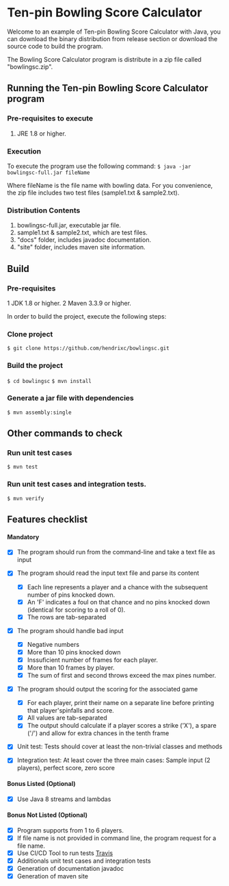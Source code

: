 # **Ten-pin Bowling Score Calculator**

Welcome to an example of Ten-pin Bowling Score Calculator with Java, you can download the binary distribution from release section or download the source code to build the program. 

The Bowling Score Calculator program is distribute in a zip file called "bowlingsc.zip".

## Running the Ten-pin Bowling Score Calculator program
### Pre-requisites to execute
1. JRE 1.8 or higher.

### Execution
To execute the program use the following command:
`$ java -jar bowlingsc-full.jar fileName`

Where fileName is the file name with bowling data. For you convenience, the zip file includes two test files (sample1.txt & sample2.txt).

### Distribution Contents
1. bowlingsc-full.jar, executable jar file.
2. sample1.txt & sample2.txt, which are test files.
3. "docs" folder, includes javadoc documentation.
4. "site" folder, includes maven site information.

## Build

### Pre-requisites
1 JDK 1.8 or higher.
2 Maven 3.3.9 or higher.

In order to build the project, execute the following steps:

### Clone project
`$ git clone https://github.com/hendrixc/bowlingsc.git`

### Build the project
`$ cd bowlingsc`
`$ mvn install`

### Generate a jar file with dependencies
`$ mvn assembly:single` 

## Other commands to check

### Run unit test cases
`$ mvn test`

### Run unit test cases and integration tests.
`$ mvn verify`

## Features checklist 
#### Mandatory

- [x] The program should run from the command-line and take a text file as input
- [x] The program should read the input text file and parse its content
    -  [X] Each line represents a player and a chance with the subsequent number of pins knocked down.
    -  [X] An 'F' indicates a foul on that chance and no pins knocked down (identical for scoring to a roll of 0).
    -  [X] The rows are tab-separated
- [x] The program should handle bad input
    - [X] Negative numbers
    - [X] More than 10 pins knocked down
    - [X] Inssuficient number of frames for each player.
    - [X] More than 10 frames by player.
    - [X] The sum of first and second throws exceed the max pines number.
- [x] The program should output the scoring for the associated game
    -  [X] For each player, print their name on a separate line before printing that player'spinfalls and score.
    -  [X] All values are tab-separated
    -  [X] The output should calculate if a player scores a strike ('X'), a spare ('/') and allow for extra chances in the tenth frame
- [x] Unit test: Tests should cover at least the non-trivial classes and methods
- [x] Integration test: At least cover the three main cases: Sample input (2 players), perfect score, zero score


#### Bonus Listed (Optional)
- [X] Use Java 8 streams and lambdas

#### Bonus Not Listed (Optional)
- [X] Program supports from 1 to 6 players.
- [X] If file name is not provided in command line, the program request for a file name. 
- [x] Use CI/CD Tool to run  tests [Travis](https://travis-ci.com/github/hendrixc/bowlingsc)
- [X] Additionals unit test cases and integration tests
- [X] Generation of documentation javadoc
- [X] Generation of maven site
